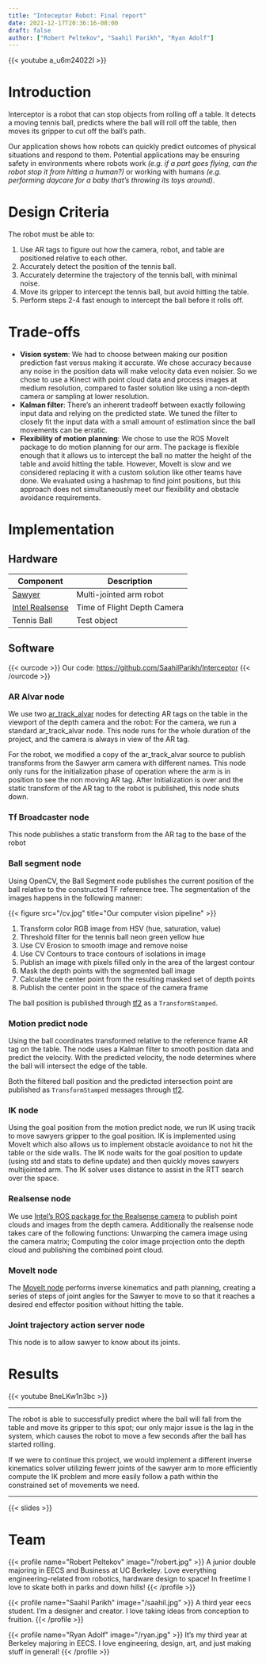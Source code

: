 ```yaml
---
title: "Inteceptor Robot: Final report"
date: 2021-12-17T20:36:16-08:00
draft: false
author: ["Robert Peltekov", "Saahil Parikh", "Ryan Adolf"]
---
```


{{< youtube a_u6m24022I >}}

# Introduction

Interceptor is a robot that can stop objects from rolling off a table. It detects a moving tennis ball, predicts where the ball will roll off the table, then moves its gripper to cut off the ball’s path.

Our application shows how robots can quickly predict outcomes of physical situations and respond to them. Potential applications may be ensuring safety in environments where robots work *(e.g. if a part goes flying, can the robot stop it from hitting a human?)* or working with humans *(e.g. performing daycare for a baby that’s throwing its toys around)*.

# Design Criteria

The robot must be able to:
1. Use AR tags to figure out how the camera, robot, and table are positioned relative to each other.
2. Accurately detect the position of the tennis ball.
3. Accurately determine the trajectory of the tennis ball, with minimal noise.
4. Move its gripper to intercept the tennis ball, but avoid hitting the table.
5. Perform steps 2-4 fast enough to intercept the ball before it rolls off.

# Trade-offs
- **Vision system**: We had to choose between making our position prediction fast versus making it accurate. We chose accuracy because any noise in the position data will make velocity data even noisier. So we chose to use a Kinect with point cloud data and process images at medium resolution, compared to faster solution like using a non-depth camera or sampling at lower resolution.
- **Kalman filter**: There’s an inherent tradeoff between exactly following input data and relying on the predicted state. We tuned the filter to closely fit the input data with a small amount of estimation since the ball movements can be erratic.
- **Flexibility of motion planning**: We chose to use the ROS MoveIt package to do motion planning for our arm. The package is flexible enough that it allows us to intercept the ball no matter the height of the table and avoid hitting the table. However, MoveIt is slow and we considered replacing it with a custom solution like other teams have done. We evaluated using a hashmap to find joint positions, but this approach does not simultaneously meet our flexibility and obstacle avoidance requirements.

# Implementation

## Hardware

| Component         | Description                 |
|-------------------|-----------------------------|
| [Sawyer]          | Multi-jointed arm robot     |
| [Intel Realsense] | Time of Flight Depth Camera |
| Tennis Ball       | Test object                 |

[Sawyer]: https://www.rethinkrobotics.com/sawyer
[Intel Realsense]: https://www.intelrealsense.com/

## Software

{{< ourcode >}}
Our code: <a href="https://github.com/SaahilParikh/Interceptor">https://github.com/SaahilParikh/Interceptor</a>
{{< /ourcode >}}

### AR Alvar node
We use two [ar_track_alvar] nodes for detecting AR tags on the table in the viewport of the depth camera and the robot:
For the camera, we run a standard ar_track_alvar node. This node runs for the whole duration of the project, and the camera is always in view of the AR tag.

For the robot, we modified a copy of the ar_track_alvar source to publish transforms from the Sawyer arm camera with different names. This node only runs for the initialization phase of operation where the arm is in position to see the non moving AR tag. After Initialization is over and the static transform of the AR tag to the robot is published, this node shuts down.

[ar_track_alvar]: http://wiki.ros.org/ar_track_alvar

### Tf Broadcaster node
This node publishes a static transform from the AR tag to the base of the robot
### Ball segment node
Using OpenCV, the Ball Segment node publishes the current position of the ball relative to the constructed TF reference tree. The segmentation of the images happens in the following manner:



{{< figure src="/cv.jpg" title="Our computer vision pipeline" >}}


1. Transform color RGB image from HSV (hue, saturation, value)
2. Threshold filter for the tennis ball neon green yellow hue
3. Use CV Erosion to smooth image and remove noise
4. Use CV Contours to trace contours of isolations in image
5. Publish an image with pixels filled only in the area of the largest contour
6. Mask the depth points with the segmented ball image
7. Calculate the center point from the resulting masked set of depth points
8. Publish the center point in the space of the camera frame

The ball position is published through [tf2](http://wiki.ros.org/tf2) as a `TransformStamped`.
### Motion predict node
Using the ball coordinates transformed relative to the reference frame AR tag on the table. The node uses a Kalman filter to smooth position data and predict the velocity. With the predicted velocity, the node determines where the ball will intersect the edge of the table.

Both the filtered ball position and the predicted intersection point are published as `TransformStamped` messages through [tf2](http://wiki.ros.org/tf2).
### IK node
Using the goal position from the motion predict node, we run IK using tracik to move sawyers gripper to the goal position. IK is implemented using MoveIt which also allows us to implement obstacle avoidance to not hit the table or the side walls. The IK node waits for the goal position to update (using std and stats to define update) and then quickly moves sawyers multijointed arm. The IK solver uses distance to assist in the RTT search over the space.
### Realsense node
We use [Intel’s ROS package for the Realsense camera](https://github.com/IntelRealSense/realsense-ros) to publish point clouds and images from the depth camera.
Additionally the realsense node takes care of the following functions: Unwarping the camera image using the camera matrix; Computing the color image projection onto the depth cloud and publishing the combined point cloud.
### MoveIt node
The [MoveIt node](https://moveit.ros.org/) performs inverse kinematics and path planning, creating a series of steps of joint angles for the Sawyer to move to so that it reaches a desired end effector position without hitting the table.
### Joint trajectory action server node
This node is to allow sawyer to know about its joints.

# Results

{{< youtube BneLKw1n3bc >}}

---

The robot is able to successfully predict where the ball will fall from the table and move its gripper to this spot; our only major issue is the lag in the system, which causes the robot to move a few seconds after the ball has started rolling.

If we were to continue this project, we would implement a different inverse kinematics solver utilizing fewerr joints of the sawyer arm to more efficiently compute the IK problem and more easily follow a path within the constrained set of movements we need.

---

{{< slides >}}

# Team

{{< profile name="Robert Peltekov" image="/robert.jpg" >}}
A junior double majoring in EECS and Business at UC Berkeley. Love everything engineering-related from robotics, hardware design to space! In freetime I love to skate both in parks and down hills!
{{< /profile >}}

{{< profile name="Saahil Parikh" image="/saahil.jpg" >}}
A third year eecs student. I’m a designer and creator. I love taking ideas from conception to fruition.
{{< /profile >}}

{{< profile name="Ryan Adolf" image="/ryan.jpg" >}}
It’s my third year at Berkeley majoring in EECS. I love engineering, design, art, and just making stuff in general!
{{< /profile >}}
